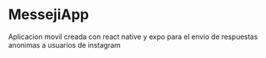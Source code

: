 # MessejiApp
Aplicacion movil creada con react native y expo para el envio de respuestas anonimas a usuarios de instagram
